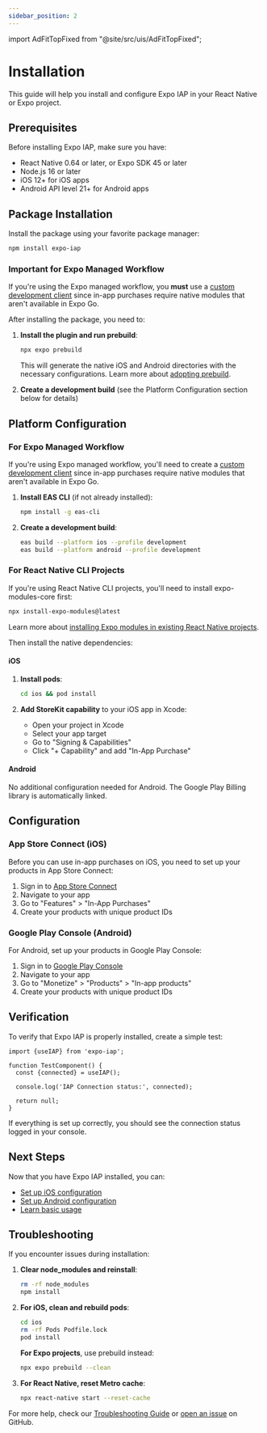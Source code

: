 ```yaml
---
sidebar_position: 2
---
```


import AdFitTopFixed from "@site/src/uis/AdFitTopFixed";

# Installation

<AdFitTopFixed />

This guide will help you install and configure Expo IAP in your React Native or Expo project.

## Prerequisites

Before installing Expo IAP, make sure you have:

- React Native 0.64 or later, or Expo SDK 45 or later
- Node.js 16 or later
- iOS 12+ for iOS apps
- Android API level 21+ for Android apps

## Package Installation

Install the package using your favorite package manager:

```bash
npm install expo-iap
```

### Important for Expo Managed Workflow

If you're using the Expo managed workflow, you **must** use a [custom development client](https://docs.expo.dev/versions/latest/sdk/dev-client/) since in-app purchases require native modules that aren't available in Expo Go.

After installing the package, you need to:

1. **Install the plugin and run prebuild**:
   ```bash
   npx expo prebuild
   ```
   
   This will generate the native iOS and Android directories with the necessary configurations. Learn more about [adopting prebuild](https://docs.expo.dev/guides/adopting-prebuild/).

2. **Create a development build** (see the Platform Configuration section below for details)

## Platform Configuration

### For Expo Managed Workflow

If you're using Expo managed workflow, you'll need to create a [custom development client](https://docs.expo.dev/development/create-development-builds/) since in-app purchases require native modules that aren't available in Expo Go.

1. **Install EAS CLI** (if not already installed):

   ```bash
   npm install -g eas-cli
   ```

2. **Create a development build**:
   ```bash
   eas build --platform ios --profile development
   eas build --platform android --profile development
   ```

### For React Native CLI Projects

If you're using React Native CLI projects, you'll need to install expo-modules-core first:

```bash
npx install-expo-modules@latest
```

Learn more about [installing Expo modules in existing React Native projects](https://docs.expo.dev/bare/installing-expo-modules/).

Then install the native dependencies:

#### iOS

1. **Install pods**:

   ```bash
   cd ios && pod install
   ```

2. **Add StoreKit capability** to your iOS app in Xcode:
   - Open your project in Xcode
   - Select your app target
   - Go to "Signing & Capabilities"
   - Click "+ Capability" and add "In-App Purchase"

#### Android

No additional configuration needed for Android. The Google Play Billing library is automatically linked.

## Configuration

### App Store Connect (iOS)

Before you can use in-app purchases on iOS, you need to set up your products in App Store Connect:

1. Sign in to [App Store Connect](https://appstoreconnect.apple.com/)
2. Navigate to your app
3. Go to "Features" > "In-App Purchases"
4. Create your products with unique product IDs

### Google Play Console (Android)

For Android, set up your products in Google Play Console:

1. Sign in to [Google Play Console](https://play.google.com/console/)
2. Navigate to your app
3. Go to "Monetize" > "Products" > "In-app products"
4. Create your products with unique product IDs

## Verification

To verify that Expo IAP is properly installed, create a simple test:

```tsx
import {useIAP} from 'expo-iap';

function TestComponent() {
  const {connected} = useIAP();

  console.log('IAP Connection status:', connected);

  return null;
}
```

If everything is set up correctly, you should see the connection status logged in your console.

## Next Steps

Now that you have Expo IAP installed, you can:

- [Set up iOS configuration](./getting-started/setup-ios)
- [Set up Android configuration](./getting-started/setup-android)
- [Learn basic usage](./guides/getting-started)

## Troubleshooting

If you encounter issues during installation:

1. **Clear node_modules and reinstall**:

   ```bash
   rm -rf node_modules
   npm install
   ```

2. **For iOS, clean and rebuild pods**:

   ```bash
   cd ios
   rm -rf Pods Podfile.lock
   pod install
   ```

   **For Expo projects**, use prebuild instead:

   ```bash
   npx expo prebuild --clean
   ```

3. **For React Native, reset Metro cache**:
   ```bash
   npx react-native start --reset-cache
   ```

For more help, check our [Troubleshooting Guide](./guides/troubleshooting) or [open an issue](https://github.com/hyochan/expo-iap/issues) on GitHub.
